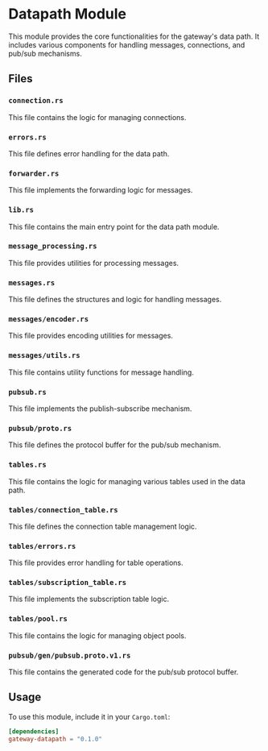 # Datapath Module

This module provides the core functionalities for the gateway's data path.
It includes various components for handling messages, connections,
and pub/sub mechanisms.

## Files

### `connection.rs`

This file contains the logic for managing connections.

### `errors.rs`

This file defines error handling for the data path.

### `forwarder.rs`

This file implements the forwarding logic for messages.

### `lib.rs`

This file contains the main entry point for the data path module.

### `message_processing.rs`

This file provides utilities for processing messages.

### `messages.rs`

This file defines the structures and logic for handling messages.

### `messages/encoder.rs`

This file provides encoding utilities for messages.

### `messages/utils.rs`

This file contains utility functions for message handling.

### `pubsub.rs`

This file implements the publish-subscribe mechanism.

### `pubsub/proto.rs`

This file defines the protocol buffer for the pub/sub mechanism.

### `tables.rs`

This file contains the logic for managing various tables used in the data path.

### `tables/connection_table.rs`

This file defines the connection table management logic.

### `tables/errors.rs`

This file provides error handling for table operations.

### `tables/subscription_table.rs`

This file implements the subscription table logic.

### `tables/pool.rs`

This file contains the logic for managing object pools.

### `pubsub/gen/pubsub.proto.v1.rs`

This file contains the generated code for the pub/sub protocol buffer.

## Usage

To use this module, include it in your `Cargo.toml`:

```toml
[dependencies]
gateway-datapath = "0.1.0"
```
